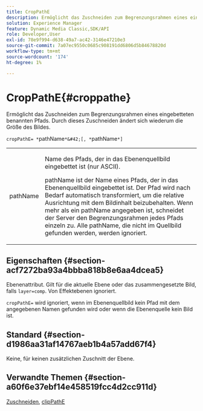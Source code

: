 ```yaml
---
title: CropPathE
description: Ermöglicht das Zuschneiden zum Begrenzungsrahmen eines eingebetteten benannten Pfads. Durch dieses Zuschneiden ändert sich wiederum die Größe des Bildes.
solution: Experience Manager
feature: Dynamic Media Classic,SDK/API
role: Developer,User
exl-id: 78e9f994-d638-49a7-ac42-3146e47210e3
source-git-commit: 7a07ec9550c0685c908191dd6806d5b84678820d
workflow-type: tm+mt
source-wordcount: '174'
ht-degree: 1%

---
```


# CropPathE{#croppathe}

Ermöglicht das Zuschneiden zum Begrenzungsrahmen eines eingebetteten benannten Pfads. Durch dieses Zuschneiden ändert sich wiederum die Größe des Bildes.

`cropPathE= *`pathName`*&#42;[, *`pathName`*]`

<table id="table_598304852E844456AB3AC9FF1F178B71"> 
 <tbody> 
  <tr> 
   <td colname="col1"> <p><span class="codeph"><span class="varname"> pathName</span></span> </p> </td> 
   <td colname="col2"> <p>Name des Pfads, der in das Ebenenquellbild eingebettet ist (nur ASCII). </p> <p> <span class="codeph"><span class="varname"> pathName</span></span> ist der Name eines Pfads, der in das Ebenenquellbild eingebettet ist. Der Pfad wird nach Bedarf automatisch transformiert, um die relative Ausrichtung mit dem Bildinhalt beizubehalten. Wenn mehr als ein <span class="codeph"><span class="varname"> pathName</span></span> angegeben ist, schneidet der Server den Begrenzungsrahmen jedes Pfads einzeln zu. Alle <span class="codeph"><span class="varname"> pathName</span></span>, die nicht im Quellbild gefunden werden, werden ignoriert. </p> </td> 
  </tr> 
 </tbody> 
</table>

## Eigenschaften {#section-acf7272ba93a4bbba818b8e6aa4dcea5}

Ebenenattribut. Gilt für die aktuelle Ebene oder das zusammengesetzte Bild, falls `layer=comp`. Von Effektebenen ignoriert.

`cropPathE=` wird ignoriert, wenn im Ebenenquellbild kein Pfad mit dem angegebenen Namen gefunden wird oder wenn die Ebenenquelle kein Bild ist.

## Standard {#section-d1986aa31af14767aeb1b4a57add67f4}

Keine, für keinen zusätzlichen Zuschnitt der Ebene.

## Verwandte Themen {#section-a60f6e37ebf14e458519fcc4d2cc911d}

[Zuschneiden](../../../../../is-api/http-ref/image-serving-api-ref/c-http-protocol-reference/c-command-reference/r-crop.md#reference-6fd0f6399966446ab4425ce050572eab), [clipPathE](../../../../../is-api/http-ref/image-serving-api-ref/c-http-protocol-reference/c-command-reference/r-clippath.md#reference-8139b1b52dc54749b51b109521ddf83d)
